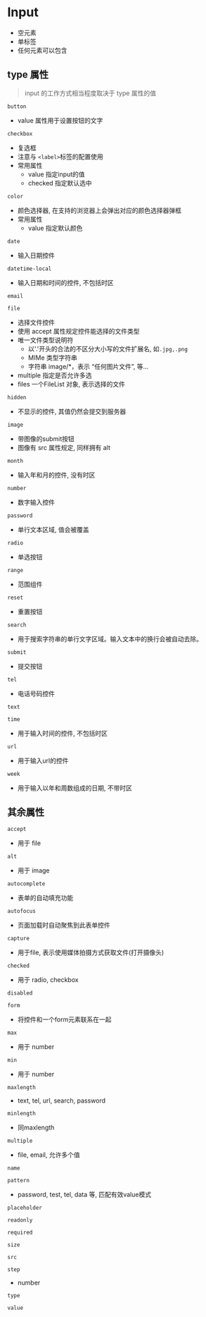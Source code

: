 
# Input

+ 空元素
+ 单标签
+ 任何元素可以包含

## type 属性

> input 的工作方式相当程度取决于 type 属性的值

`button`
  + value 属性用于设置按钮的文字

`checkbox`
  + 复选框
  + 注意与 `<label>`标签的配置使用
  + 常用属性
    + value 指定input的值
    + checked 指定默认选中

`color`
  + 颜色选择器, 在支持的浏览器上会弹出对应的颜色选择器弹框
  + 常用属性
    + value 指定默认颜色

`date`
  + 输入日期控件
  
`datetime-local`
  + 输入日期和时间的控件, 不包括时区

`email`

`file`
  + 选择文件控件
  + 使用 accept 属性规定控件能选择的文件类型
  + 唯一文件类型说明符
    + 以'.'开头的合法的不区分大小写的文件扩展名, 如`.jpg,.png`
    + MIMe 类型字符串
    + 字符串 image/*，表示 “任何图片文件”, 等...
  + multiple 指定是否允许多选
  + files 一个FileList 对象, 表示选择的文件
  
`hidden`
  + 不显示的控件, 其值仍然会提交到服务器

`image`
  + 带图像的submit按钮
  + 图像有 src 属性规定, 同样拥有 alt

`month`
  + 输入年和月的控件, 没有时区

`number`
  + 数字输入控件

`password`
  + 单行文本区域, 值会被覆盖

`radio`
  + 单选按钮

`range`
  + 范围组件

`reset`
  + 重置按钮

`search`
  + 用于搜索字符串的单行文字区域。输入文本中的换行会被自动去除。

`submit`
  + 提交按钮

`tel`
  + 电话号码控件

`text`

`time`
  + 用于输入时间的控件, 不包括时区

`url`
  + 用于输入url的控件

`week`
  + 用于输入以年和周数组成的日期, 不带时区

## 其余属性

`accept` 
  + 用于 file

`alt`
  + 用于 image

`autocomplete`
  + 表单的自动填充功能

`autofocus`
  + 页面加载时自动聚焦到此表单控件

`capture`
  + 用于file, 表示使用媒体拍摄方式获取文件(打开摄像头)

`checked`
  + 用于 radio, checkbox

`disabled`

`form`
  + 将控件和一个form元素联系在一起

`max`
  + 用于 number

`min`
  + 用于 number

`maxlength`
  + text, tel, url, search, password

`minlength`
  + 同maxlength

`multiple`
  + file, email, 允许多个值

`name`

`pattern` 
  + password, test, tel, data 等, 匹配有效value模式

`placeholder`

`readonly`

`required`

`size`

`src`

`step`
  + number

`type`

`value`

